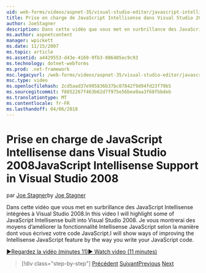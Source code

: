 ```yaml
---
uid: web-forms/videos/aspnet-35/visual-studio-editor/javascript-intellisense-support-in-visual-studio-2008
title: Prise en charge de JavaScript Intellisense dans Visual Studio 2008 | Documents Microsoft
author: JoeStagner
description: Dans cette vidéo que vous met en surbrillance des JavaScript Intellisense intégrées à Visual Studio 2008. Je vous montrerai des moyens d’améliorer la featu Intellisense JavaScript...
ms.author: aspnetcontent
manager: wpickett
ms.date: 11/15/2007
ms.topic: article
ms.assetid: a4429553-d43e-4169-9fb3-086405ec9c93
ms.technology: dotnet-webforms
ms.prod: .net-framework
msc.legacyurl: /web-forms/videos/aspnet-35/visual-studio-editor/javascript-intellisense-support-in-visual-studio-2008
msc.type: video
ms.openlocfilehash: 2cd5aad37e995836b37bc07842f9d94fd23f79b5
ms.sourcegitcommit: f8852267f463b62d7f975e56bea9aa3f68fbbdeb
ms.translationtype: MT
ms.contentlocale: fr-FR
ms.lasthandoff: 04/06/2018
---
```

<a name="javascript-intellisense-support-in-visual-studio-2008"></a><span data-ttu-id="9c245-104">Prise en charge de JavaScript Intellisense dans Visual Studio 2008</span><span class="sxs-lookup"><span data-stu-id="9c245-104">JavaScript Intellisense Support in Visual Studio 2008</span></span>
====================
<span data-ttu-id="9c245-105">par [Joe Stagner](https://github.com/JoeStagner)</span><span class="sxs-lookup"><span data-stu-id="9c245-105">by [Joe Stagner](https://github.com/JoeStagner)</span></span>

<span data-ttu-id="9c245-106">Dans cette vidéo que vous met en surbrillance des JavaScript Intellisense intégrées à Visual Studio 2008.</span><span class="sxs-lookup"><span data-stu-id="9c245-106">In this video I will highlight some of JavaScript Intellisense built into Visual Studio 2008.</span></span> <span data-ttu-id="9c245-107">Je vous montrerai des moyens d’améliorer la fonctionnalité Intellisense JavaScript selon la manière dont vous écrivez votre code JavaScript.</span><span class="sxs-lookup"><span data-stu-id="9c245-107">I will show ways of improving the Intellisense JavaScript feature by the way you write your JavaScript code.</span></span>

[<span data-ttu-id="9c245-108">&#9654;Regardez la vidéo (minutes 11)</span><span class="sxs-lookup"><span data-stu-id="9c245-108">&#9654; Watch video (11 minutes)</span></span>](https://channel9.msdn.com/Blogs/ASP-NET-Site-Videos/javascript-intellisense-support-in-visual-studio-2008)

> [!div class="step-by-step"]
> <span data-ttu-id="9c245-109">[Précédent](new-designer-support-in-visual-studio-2008.md)
> [Suivant](javascript-debugging-in-visual-studio-2008.md)</span><span class="sxs-lookup"><span data-stu-id="9c245-109">[Previous](new-designer-support-in-visual-studio-2008.md)
[Next](javascript-debugging-in-visual-studio-2008.md)</span></span>
